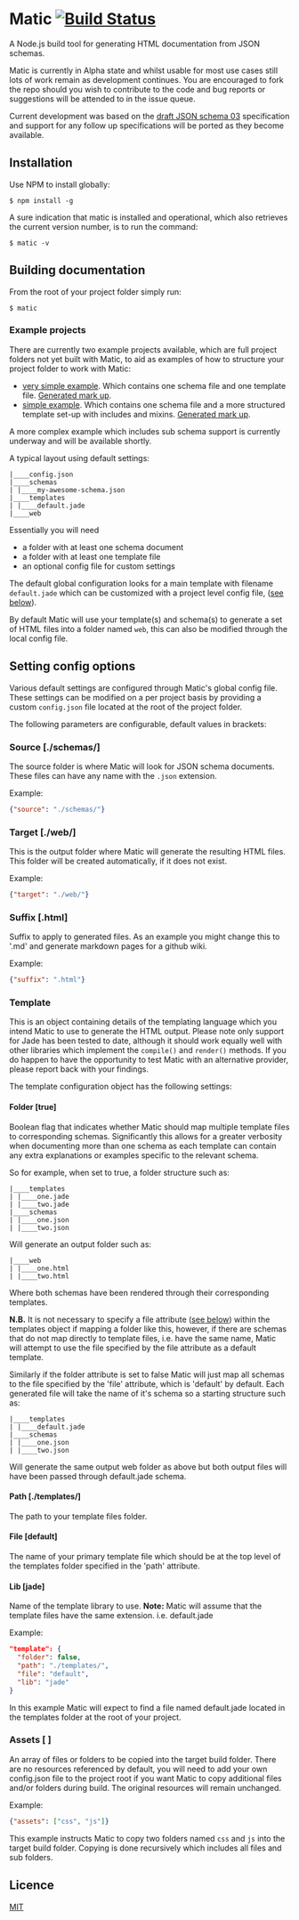 # Matic [![Build Status](https://secure.travis-ci.org/mattyod/matic.png?branch=master)](http://travis-ci.org/mattyod/matic)
A Node.js build tool for generating HTML documentation from JSON schemas.

Matic is currently in Alpha state and whilst usable for most use cases still lots of work remain as development continues. You are encouraged to fork the repo should you wish to contribute to the code and bug reports or suggestions will be attended to in the issue queue.

Current development was based on the [draft JSON schema 03](http://tools.ietf.org/html/draft-zyp-json-schema-03) specification and support for any follow up specifications will be ported as they become available.

## Installation
Use NPM to install globally:

    $ npm install -g

A sure indication that matic is installed and operational, which also retrieves the current version number, is to run the command:

    $ matic -v

## Building documentation
From the root of your project folder simply run:

    $ matic

### Example projects
There are currently two example projects available, which are full project folders not yet built with Matic, to aid as examples of how to structure your project folder to work with Matic: 

  * [very simple example](https://github.com/mattyod/matic-very-simple-example). Which contains one schema file and one template file. [Generated mark up](http://mattyod.github.com/matic-very-simple-example/).
  * [simple example](https://github.com/mattyod/matic-simple-example). Which contains one schema file and a more structured template set-up with includes and mixins. [Generated mark up](http://mattyod.github.com/matic-simple-example/).

A more complex example which includes sub schema support is currently underway and will be available shortly.

A typical layout using default settings:

```
|____config.json
|____schemas
| |____my-awesome-schema.json
|____templates
| |____default.jade
|____web
```

Essentially you will need 
 * a folder with at least one schema document 
 * a folder with at least one template file
 * an optional config file for custom settings

The default global configuration looks for a main template with filename `default.jade` which can be customized with a project level config file, ([see below](#setting-config-options)).

By default Matic will use your template(s) and schema(s) to generate a set of HTML files into a folder named `web`, this can also be modified through the local config file.

## Setting config options
Various default settings are configured through Matic's global config file. These settings can be modified on a per project basis by providing a custom `config.json` file located at the root of the project folder.

The following parameters are configurable, default values in brackets:

### Source [./schemas/]
The source folder is where Matic will look for JSON schema documents. These files can have any name with the `.json` extension.

Example:
```json
{"source": "./schemas/"}
```

### Target [./web/]
This is the output folder where Matic will generate the resulting HTML files. This folder will be created automatically, if it does not exist.

Example:
```json
{"target": "./web/"}
```

### Suffix [.html]
Suffix to apply to generated files. As an example you might change this to '.md' and generate markdown pages for a github wiki.

Example:
```json
{"suffix": ".html"}
```

### Template
This is an object containing details of the templating language which you intend Matic to use to generate the HTML output. Please note only support for Jade has been tested to date, although it should work equally well with other libraries which implement the `compile()` and `render()` methods. If you do happen to have the opportunity to test Matic with an alternative provider, please report back with your findings.

The template configuration object has the following settings:

#### Folder [true]
Boolean flag that indicates whether Matic should map multiple template files to corresponding schemas. Significantly this allows for a greater verbosity when documenting more than one schema as each template can contain any extra explanations or examples specific to the relevant schema.

So for example, when set to true, a folder structure such as:

```
|____templates
| |____one.jade
| |____two.jade
|____schemas
| |____one.json
| |____two.json
```

Will generate an output folder such as:

```
|____web
| |____one.html
| |____two.html
```

Where both schemas have been rendered through their corresponding templates.

**N.B.** It is not necessary to specify a file attribute ([see below](#file-default)) within the templates object if mapping a folder like this, however, if there are schemas that do not map directly to template files, i.e. have the same name, Matic will attempt to use the file specified by the file attribute as a default template.

Similarly if the folder attribute is set to false Matic will just map all schemas to the file specified by the 'file' attribute, which is 'default' by default. Each generated file will take the name of it's schema so a starting structure such as:

```
|____templates
| |____default.jade
|____schemas
| |____one.json
| |____two.json
```

Will generate the same output web folder as above but both output files will have been passed through default.jade schema.

#### Path [./templates/]
The path to your template files folder.

#### File [default]
The name of your primary template file which should be at the top level of the templates folder specified in the 'path' attribute.

#### Lib [jade]
Name of the template library to use. **Note:** Matic will assume that the template files have the same extension. i.e. default.jade

Example:
```json
"template": {
  "folder": false,
  "path": "./templates/",
  "file": "default",
  "lib": "jade"
}
```

In this example Matic will expect to find a file named default.jade located in the templates folder at the root of your project.

### Assets [ ]
An array of files or folders to be copied into the target build folder. There are no resources referenced by default, you will need to add your own config.json file to the project root if you want Matic to copy additional files and/or folders during build. The original resources will remain unchanged.

Example:
```json
{"assets": ["css", "js"]}
```

This example instructs Matic to copy two folders named `css` and `js` into the target build folder. Copying is done recursively which includes all files and sub folders.

## Licence

[MIT](https://raw.github.com/mattyod/matic/master/LICENSE)
